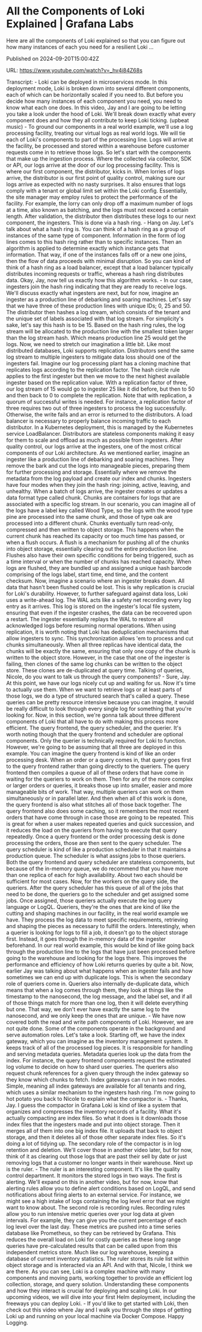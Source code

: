 # All the Components of Loki Explained | Grafana Labs

Here are all the components of Loki explained so that you can figure out how many instances of each you need for a resilient Loki ...

Published on 2024-09-20T15:00:42Z

URL: https://www.youtube.com/watch?v=_hv4i84Z68s

Transcript: - Loki can be deployed
in microservices mode. In this deployment mode, Loki is broken down into
several different components, each of which can be horizontally
scaled if you need to. But before you decide how many instances of each component you need, you need to know what each one does. In this video, Jay and I are going to be letting you take a look
under the hood of Loki. We'll break down exactly
what every component does and how they all contribute
to keep Loki ticking. (upbeat music) - To ground our components
in a real world example, we'll use a log processing facility, treating our virtual
logs as real world logs. We will tie each of Loki's components to part of the processing line. Logs will arrive at the
facility, be processed and stored within a warehouse before customer requests come
in to retrieve those logs. So let's start with the components that make up the ingestion process. Where the collected via
collector, SDK or API, our logs arrive at the door of
our log processing facility. This is where our first component, the distributor, kicks in. When lorries of logs arrive, the distributor is our first
point of quality control, making sure our logs arrive as expected with no nasty surprises. It also ensures that
logs comply with a tenant or global limit set
within the Loki config. Essentially, the site
manager may employ rules to protect the performance
of the facility. For example, the lorry can only drop off a maximum number of logs at a
time, also known as batching, and the logs must not
exceed a certain length. After validation, the distributor then distributes these logs to our
next component, the ingesters. This is done via a hash ring. - Hang on Jay. Let's talk
about what a hash ring is. You can think of a hash
ring as a group of instances of the same type of component. Information in the form of log lines comes to this hash ring rather
than to specific instances. Then an algorithm is applied to determine exactly which
instance gets that information. That way, if one of
the instances falls off or a new one joins, then
the flow of data proceeds with minimal disruption. So you can kind of think of a
hash ring as a load balancer, except that a load balancer
typically distributes incoming requests or traffic, whereas a hash ring distributes data. Okay, Jay, now tell us exactly
how this algorithm works. - In our case, ingesters
join the hash ring indicating that they are ready to receive logs. We'll discuss exactly
what ingesters are next, but for now, imagine an
ingester as a production line of debarking and soaring machines. Let's say that we have three
of these production lines with unique IDs; 0, 25 and 50. The distributor then hashes a log stream, which consists of the tenant
and the unique set of labels associated with that log stream. For simplicity's sake, let's
say this hash is to be 15. Based on the hash ring rules, the log stream will be
allocated to the production line with the smallest token larger
than the log stream hash. Which means production
line 25 would get the logs. Now, we need to stretch our
imagination a little bit. Like most distributed databases,
Loki supports replication. Distributors send the same log stream to multiple ingesters
to mitigate data loss should one of the ingesters fail. Imagine our log processing
plant has a cloning machine that replicates logs according
to the replication factor. The hash circle rule applies
to the first ingester but then we move to the next
highest available ingester based on the replication value. With a replication factor of
three, our log stream of 15 would go to ingester
25 like it did before, but then to 50 and then back to 0 to complete the replication. Note that with replication, a quorum of successful writes is needed. For instance, a replication factor of three requires two
out of three ingesters to process the log successfully. Otherwise, the write fails and an error is returned
to the distributors. A load balancer is necessary to properly balance incoming
traffic to each distributor. In a Kubernetes deployment, this is managed by the
Kubernetes service LoadBalancer. Distributors are stateless components making it easy for them to scale and offload as much as
possible from ingesters. After quality control, our
logs arrive at the ingesters, one of the most critical components of our Loki architecture. As we mentioned earlier, imagine an ingester like a production line of debarking and soaring machines. They remove the bark and cut the logs into manageable pieces, preparing them for further
processing and storage. Essentially where we remove the metadata from the log payload and
create our index and chunks. Ingesters have four modes
when they join the hash ring: joining, active, leaving, and unhealthy. When a batch of logs
arrive, the ingester creates or updates a data format
type called chunk. Chunks are containers for
logs that are associated with a specific log stream. In our scenario, you can
imagine all of the logs have a label key called Wood Type, so the logs with the wood type pine are processed into the same chunk, and those of type oak are
processed into a different chunk. Chunks eventually turn
read-only, compressed and then written to object storage. This happens when the current
chunk has reached its capacity or too much time has passed,
or when a flush occurs. A flush is a mechanism for pushing all of the chunks into object storage, essentially clearing out
the entire production line. Flushes also have their
own specific conditions for being triggered,
such as a time interval or when the number of
chunks has reached capacity. When logs are flushed, they are bundled up and assigned a unique hash barcode comprising of the logs
label, start time, end time, and the content checksum. Now, imagine a scenario where
an ingester breaks down. All data that hasn't been
flushed could be lost. This is why replication is
crucial for Loki's durability. However, to further
safeguard against data loss, Loki uses a write-ahead log. The WAL acts like a safety net recording every log entry as it arrives. This log is stored on the
ingester's local file system, ensuring that even if
the ingester crashes, the data can be recovered upon a restart. The ingester essentially replays the WAL to restore all acknowledged logs before resuming normal operations. When using replication, it is worth noting that Loki has deduplication mechanisms that allow ingesters to sync. This synchronization allows 'em to process and cut chunks simultaneously. When all three replicas
have identical data, the chunks will be exactly the same, ensuring that only one copy
of the chunk is written to the object store. However, in the case that one
of the ingester is failing, then clones of the same
log chunks can be written to the object store. These clones are
de-duplicated at query time. Talking of queries, Nicole,
do you want to talk us through the query components? - Sure, Jay. At this point, we have
our logs nicely cut up and waiting for us. Now it's time to actually use them. When we want to retrieve logs or at least parts of those logs, we do a type of structured
search that's called a query. These queries can be
pretty resource intensive because you can imagine, it
would be really difficult to look through every single log for something that you're looking for. Now, in this section, we're gonna talk about three
different components of Loki that all have to do with making
this process more efficient. The query frontend, the query
scheduler, and the querier. It's worth noting though
that the query frontend and scheduler are optional components. Only the querier is technically required for Loki to function. However, we're going to be assuming that all three are
deployed in this example. You can imagine the query frontend is kind of like an order processing desk. When an order or a query comes in, that query goes first
to the query frontend rather than going
directly to the queriers. The query frontend then compiles a queue of all of these orders that have come in waiting for the queriers to work on them. Then for any of the more
complex or larger orders or queries, it breaks those
up into smaller, easier and more manageable bits of work. That way, multiple queriers
can work on them simultaneously or in parallel later. And then when all of this work is done, the query frontend is also what stitches all of those back together. The query frontend also does some caching, so it remembers the most recent orders that have come through in case those are going to be repeated. This is great for when a
user makes repeated queries and quick succession, and it reduces the load on the queriers from having to execute
that query repeatedly. Once a query frontend or
the order processing desk is done processing the orders, those are then sent to
the query scheduler. The query scheduler is kind
of like a production scheduler in that it maintains a production queue. The scheduler is what assigns
jobs to those queriers. Both the query frontend
and query scheduler are stateless components, but because of the in-memory
queue, we do recommend that you have more than
one replica of each for high availability. About two each should be
sufficient for most cases. Now, for the workers on the
query side, the queriers. After the query scheduler has this queue of all of the jobs that need to be done, the queriers go to the scheduler
and get assigned some jobs. Once assigned, those
queriers actually execute the log query language or LogQL. Queriers, they're the ones that
are kind of like the cutting and shaping machines in our facility, in the real world example we have. They process the log data to meet specific requirements, retrieving and shaping the pieces as necessary to fulfill the orders. Interestingly, when a
querier is looking for logs to fill a job, it doesn't go
to the object storage first. Instead, it goes through
the in-memory data of the ingester beforehand. In our real world example,
this would be kind of like going back through the
production line to the logs that have just been processed
before going to the warehouse and looking for the logs there. This improves the
performance and efficiency of how Loki returns
queries by quite a bit. Now, earlier Jay was talking about what happens when an ingester fails and how sometimes we can
end up with duplicate logs. This is when the secondary
role of queriers come in. Queriers also internally
de-duplicate data, which means that when a
log comes through them, they look at things like the
timestamp to the nanosecond, the log message, and the label set, and if all of those things
match for more than one log, then it will delete everything but one. That way, we don't ever
have exactly the same log to the nanosecond, and we only keep the ones that are unique. - We have now covered both the read and write path components of Loki. However, we are not quite done. Some of the components
operate in the background and serve automation roles. Let's take a look. Starting off, we have the index gateway, which you can imagine as the
inventory management system. It keeps track of all of
the processed log pieces. It is responsible for handling and serving metadata queries. Metadata queries look up
the data from the index. For instance, the query
frontend components request the estimated log volume to decide on how to shard user queries. The queriers also request chunk references for a given query
through the index gateway so they know which chunks to fetch. Index gateways can run in two modes. Simple, meaning all index gateways are available for all tenants and ring, which uses a similar mechanism to the ingesters hash ring. I'm now going to hot
potato you back to Nicole to explain what the compactor is. - Thanks, Jay. I guess the compactor in Grafana Loki is kind of like a system that organizes and compresses the inventory
records of a facility. What it's actually
compacting are index files. So what it does is it
downloads those index files that the ingesters made and
put into object storage. Then it merges all of them
into one big index file. It uploads that back to object storage, and then it deletes all of those
other separate index files. So it's doing a lot of tidying up. The secondary role of the compactor is in log retention and deletion. We'll cover those in another video later, but for now, think of it
as clearing out those logs that are past their sell by date or just removing logs that a customer no longer
wants in their warehouse. Next up is the ruler. - The ruler is an interesting component. It's like the quality control department. It monitors the stored logs in two ways. The first is alerting. We'll expand on this in another video, but for now, know that
alerting rules allow you to define alert conditions based on LogQL, and send notifications about firing alerts to an external service. For instance, we might see a high intake of logs containing the log level error that we might want to know about. The second role is recording rules. Recording rules allow you to
run intensive metric queries over your log data at given intervals. For example, they can give
you the current percentage of each log level over the last day. These metrics are pushed
into a time series database like Prometheus, so they
can be retrieved by Grafana. This reduces the overall load
on Loki for costly queries as these long range queries
have pre-calculated results that can be called upon from
this independent metrics store. Much like our log warehouse, keeping a database of
current inventory statistics. The ruler stores its rule
list within object storage and is interacted via an API. And with that, Nicole,
I think we are there. As you can see, Loki is a complex machine with many components and moving parts, working together to provide
an efficient log collection, storage, and query solution. Understanding these components and how they interact is crucial for deploying and scaling Loki. In our upcoming videos, we will dive into your
first Helm deployment, including the freeways
you can deploy Loki. - If you'd like to get started with Loki, then check out this video
where Jay and I walk you through the steps of
getting Loki up and running on your local machine via Docker Compose. Happy Logging.

